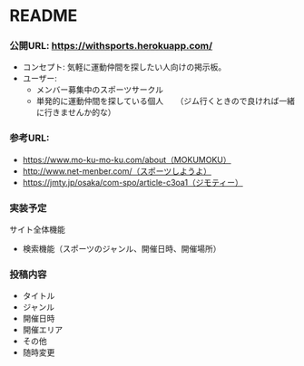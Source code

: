 # README
### 公開URL: https://withsports.herokuapp.com/
- コンセプト: 気軽に運動仲間を探したい人向けの掲示板。
- ユーザー:
     - メンバー募集中のスポーツサークル
     - 単発的に運動仲間を探している個人
　     （ジム行くときので良ければ一緒に行きませんか的な）


### 参考URL:
- https://www.mo-ku-mo-ku.com/about（MOKUMOKU）
- http://www.net-menber.com/（スポーツしようよ）
- https://jmty.jp/osaka/com-spo/article-c3oa1（ジモティー）

### 実装予定
サイト全体機能
- 検索機能（スポーツのジャンル、開催日時、開催場所）

### 投稿内容
- タイトル
- ジャンル
- 開催日時
- 開催エリア
- その他
- 随時変更
